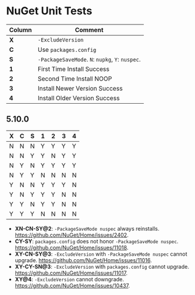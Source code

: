 # NuGet Unit Tests

| Column | Comment |
|--------|---------|
| **X**  | `-ExcludeVersion` |
| **C**  | Use `packages.config` |
| **S**  | `-PackageSaveMode`. `N`: `nupkg`, `Y`: `nuspec`. |
| **1**  | First Time Install Success |
| **2**  | Second Time Install NOOP |
| **3**  | Install Newer Version Success |
| **4**  | Install Older Version Success |

## 5.10.0

| X | C | S | 1 | 2 | 3 | 4 |
|---|---|---|---|---|---|---|
| N | N | N | Y | Y | Y | Y |
| N | N | Y | Y | N | Y | Y |
| N | Y | N | Y | Y | Y | Y |
| N | Y | Y | N | N | N | N |
| Y | N | N | Y | Y | Y | N |
| Y | N | Y | Y | Y | N | N |
| Y | Y | N | Y | Y | N | N |
| Y | Y | Y | N | N | N | N |


- **XN-CN-SY@2**: `-PackageSaveMode nuspec` always reinstalls. https://github.com/NuGet/Home/issues/2402.
- **CY-SY**: `packages.config` does not honor `-PackageSaveMode nuspec`. https://github.com/NuGet/Home/issues/11018.
- **XY-CN-SY@3**: `-ExcludeVersion` with `-PackageSaveMode nuspec` cannot upgrade. https://github.com/NuGet/Home/issues/11016.
- **XY-CY-SN@3**: `-ExcludeVersion` with `packages.config` cannot upgrade. https://github.com/NuGet/Home/issues/11017.
- **XY@4**: `-ExcludeVersion` cannot downgrade. https://github.com/NuGet/Home/issues/10437.
